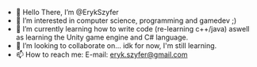 - 👋 Hello There, I’m @ErykSzyfer
- 👀 I’m interested in computer science, programming and gamedev ;)
- 🌱 I’m currently learning how to write code (re-learning c++/java) aswell as learning the Unity game engine and C# language.
- 💞️ I’m looking to collaborate on... idk for now, I'm still learning.
- 📫 How to reach me: E-mail: eryk.szyfer@gmail.com

<!---
ErykSzyfer/ErykSzyfer is a ✨ special ✨ repository because its `README.md` (this file) appears on your GitHub profile.
You can click the Preview link to take a look at your changes.
--->

